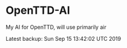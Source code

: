 # OpenTTD-AI
My AI for OpenTTD, will use primarily air

Latest backup: Sun Sep 15 13:42:02 UTC 2019

